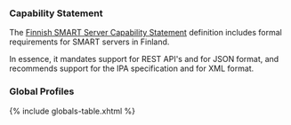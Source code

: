 ### Capability Statement

The [Finnish SMART Server Capability Statement](CapabilityStatement-fi-smart-server.html)
definition includes formal requirements for SMART servers in Finland.

In essence, it mandates support for REST API's and for JSON format, and recommends support for the
IPA specification and for XML format.

### Global Profiles

{% include globals-table.xhtml %}